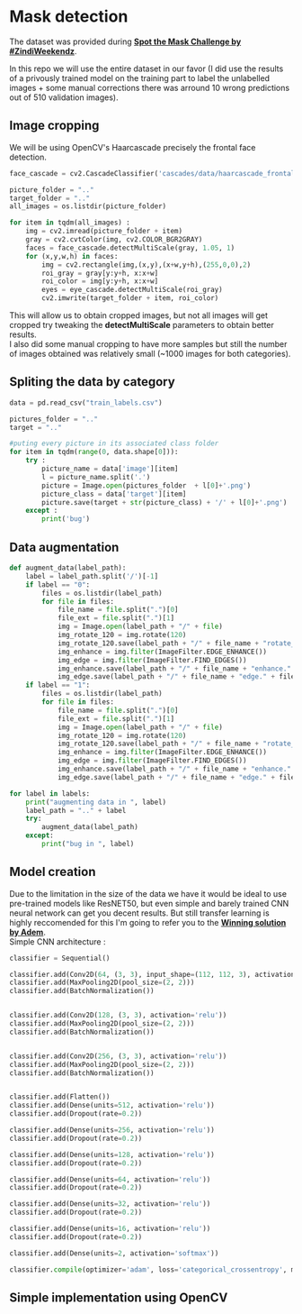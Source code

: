 # Mask detection
The dataset was provided during [**Spot the Mask Challenge by #ZindiWeekendz**](https://zindi.africa/hackathons/spot-the-mask-challenge).  
  
  In this repo we will use the entire dataset in our favor (I did use the results of a privously trained model on the training part to label the unlabelled images + some manual corrections there was arround 10 wrong predictions out of 510 validation images).  
    
## Image cropping  

    
We will be using OpenCV's Haarcascade precisely the frontal face detection.  
```Python
face_cascade = cv2.CascadeClassifier('cascades/data/haarcascade_frontalface_alt2.xml')

picture_folder = ".."
target_folder = ".."
all_images = os.listdir(picture_folder)

for item in tqdm(all_images) :
    img = cv2.imread(picture_folder + item)
    gray = cv2.cvtColor(img, cv2.COLOR_BGR2GRAY)
    faces = face_cascade.detectMultiScale(gray, 1.05, 1)
    for (x,y,w,h) in faces:
        img = cv2.rectangle(img,(x,y),(x+w,y+h),(255,0,0),2)
        roi_gray = gray[y:y+h, x:x+w]
        roi_color = img[y:y+h, x:x+w]
        eyes = eye_cascade.detectMultiScale(roi_gray)
        cv2.imwrite(target_folder + item, roi_color)
```  
This will allow us to obtain cropped images, but not all images will get cropped try tweaking the **detectMultiScale** parameters to obtain better results.  
I also did some manual cropping to have more samples but still the number of images obtained was relatively small (~1000 images for both categories).  
    
## Spliting the data by category  
```Python
data = pd.read_csv("train_labels.csv")

pictures_folder = ".."
target = ".."

#puting every picture in its associated class folder
for item in tqdm(range(0, data.shape[0])):
    try :
        picture_name = data['image'][item]
        l = picture_name.split('.')
        picture = Image.open(pictures_folder  + l[0]+'.png')
        picture_class = data['target'][item]
        picture.save(target + str(picture_class) + '/' + l[0]+'.png')
    except :
        print('bug')
```  
## Data augmentation 
```Python
def augment_data(label_path):
	label = label_path.split('/')[-1]
	if label == "0":
		files = os.listdir(label_path)
		for file in files:
			file_name = file.split(".")[0]
			file_ext = file.split(".")[1]
			img = Image.open(label_path + "/" + file)
			img_rotate_120 = img.rotate(120)
			img_rotate_120.save(label_path + "/" + file_name + "rotate_120." + file_ext)
			img_enhance = img.filter(ImageFilter.EDGE_ENHANCE())
			img_edge = img.filter(ImageFilter.FIND_EDGES())
			img_enhance.save(label_path + "/" + file_name + "enhance." + file_ext)
			img_edge.save(label_path + "/" + file_name + "edge." + file_ext)
	if label == "1":
		files = os.listdir(label_path)
		for file in files:
			file_name = file.split(".")[0]
			file_ext = file.split(".")[1]
			img = Image.open(label_path + "/" + file)
			img_rotate_120 = img.rotate(120)
			img_rotate_120.save(label_path + "/" + file_name + "rotate_120." + file_ext)
			img_enhance = img.filter(ImageFilter.EDGE_ENHANCE())
			img_edge = img.filter(ImageFilter.FIND_EDGES())
			img_enhance.save(label_path + "/" + file_name + "enhance." + file_ext)
			img_edge.save(label_path + "/" + file_name + "edge." + file_ext)

for label in labels:
	print("augmenting data in ", label)
	label_path = ".." + label
	try:
		augment_data(label_path)
	except:
		print("bug in ", label)
```
## Model creation 
Due to the limitation in the size of the data we have it would be ideal to use pre-trained models like ResNET50, but even simple and barely trained CNN neural network can get you decent results. But still transfer learning is highly reccomended for this I'm going to refer you to the [**Winning solution by Adem**](https://github.com/Bouguedra-Adem/Spot-the-Mask-Challenge-by_ZindiWeekendz?fbclid=IwAR1Y6mPF-wdvMu6m0gTPVrqc1D6h8waYauSRDownRQ9hzG2xdswNzXb8X9A).  
Simple CNN architecture :  
```Python  
classifier = Sequential()

classifier.add(Conv2D(64, (3, 3), input_shape=(112, 112, 3), activation='relu'))
classifier.add(MaxPooling2D(pool_size=(2, 2)))
classifier.add(BatchNormalization())


classifier.add(Conv2D(128, (3, 3), activation='relu'))
classifier.add(MaxPooling2D(pool_size=(2, 2)))
classifier.add(BatchNormalization())


classifier.add(Conv2D(256, (3, 3), activation='relu'))
classifier.add(MaxPooling2D(pool_size=(2, 2)))
classifier.add(BatchNormalization())


classifier.add(Flatten())
classifier.add(Dense(units=512, activation='relu'))
classifier.add(Dropout(rate=0.2))

classifier.add(Dense(units=256, activation='relu'))
classifier.add(Dropout(rate=0.2))

classifier.add(Dense(units=128, activation='relu'))
classifier.add(Dropout(rate=0.2))

classifier.add(Dense(units=64, activation='relu'))
classifier.add(Dropout(rate=0.2))

classifier.add(Dense(units=32, activation='relu'))
classifier.add(Dropout(rate=0.2))

classifier.add(Dense(units=16, activation='relu'))
classifier.add(Dropout(rate=0.2))

classifier.add(Dense(units=2, activation='softmax'))

classifier.compile(optimizer='adam', loss='categorical_crossentropy', metrics=['accuracy'])
```
## Simple implementation using OpenCV  

